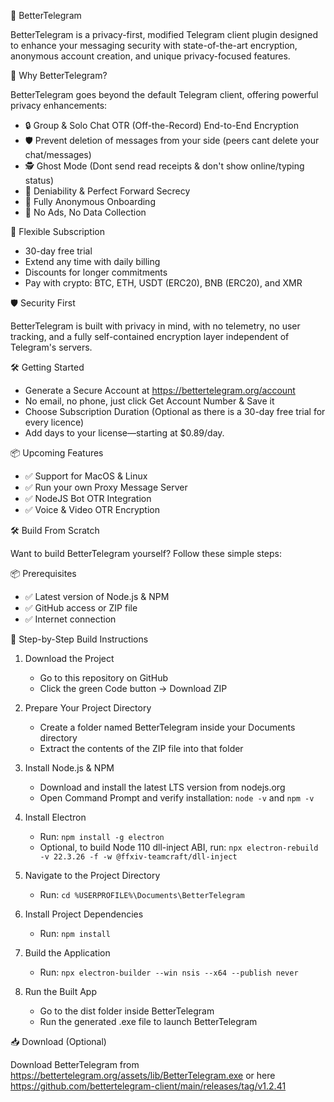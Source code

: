 🚀 BetterTelegram

BetterTelegram is a privacy-first, modified Telegram client plugin designed to enhance your messaging security with state-of-the-art encryption, anonymous account creation, and unique privacy-focused features.

🔐 Why BetterTelegram?

BetterTelegram goes beyond the default Telegram client, offering powerful privacy enhancements:

- 🔒 Group & Solo Chat OTR (Off-the-Record) End-to-End Encryption
- 🛡️ Prevent deletion of messages from your side (peers cant delete your chat/messages)
- 🕵️ Ghost Mode (Dont send read receipts & don't show online/typing status)
- 🔐 Deniability & Perfect Forward Secrecy
- 🧩 Fully Anonymous Onboarding
- 🧱 No Ads, No Data Collection

🔧 Flexible Subscription

- 30-day free trial
- Extend any time with daily billing
- Discounts for longer commitments
- Pay with crypto: BTC, ETH, USDT (ERC20), BNB (ERC20), and XMR

🛡️ Security First

BetterTelegram is built with privacy in mind, with no telemetry, no user tracking, and a fully self-contained encryption layer independent of Telegram's servers.

🛠️ Getting Started
- Generate a Secure Account at https://bettertelegram.org/account
- No email, no phone, just click Get Account Number & Save it
- Choose Subscription Duration (Optional as there is a 30-day free trial for every licence)
- Add days to your license—starting at $0.89/day.

📦 Upcoming Features
- ✅ Support for MacOS & Linux
- ✅ Run your own Proxy Message Server
- ✅ NodeJS Bot OTR Integration
- ✅ Voice & Video OTR Encryption

🛠️ Build From Scratch

Want to build BetterTelegram yourself? Follow these simple steps:

📦 Prerequisites
- ✅ Latest version of Node.js & NPM
- ✅ GitHub access or ZIP file
- ✅ Internet connection

🧱 Step-by-Step Build Instructions

1. Download the Project
    - Go to this repository on GitHub
    - Click the green Code button → Download ZIP

2. Prepare Your Project Directory
    - Create a folder named BetterTelegram inside your Documents directory
    - Extract the contents of the ZIP file into that folder

3. Install Node.js & NPM
    - Download and install the latest LTS version from nodejs.org
    - Open Command Prompt and verify installation: `node -v` and `npm -v`

4. Install Electron
    - Run: `npm install -g electron`
    - Optional, to build Node 110 dll-inject ABI, run: `npx electron-rebuild -v 22.3.26 -f -w @ffxiv-teamcraft/dll-inject`

5. Navigate to the Project Directory
    - Run: `cd %USERPROFILE%\Documents\BetterTelegram`

6. Install Project Dependencies
    - Run: `npm install`

7. Build the Application
    - Run: `npx electron-builder --win nsis --x64 --publish never`

8. Run the Built App
    - Go to the dist folder inside BetterTelegram
    - Run the generated .exe file to launch BetterTelegram

📥 Download (Optional)

Download BetterTelegram from https://bettertelegram.org/assets/lib/BetterTelegram.exe or here https://github.com/bettertelegram-client/main/releases/tag/v1.2.41
